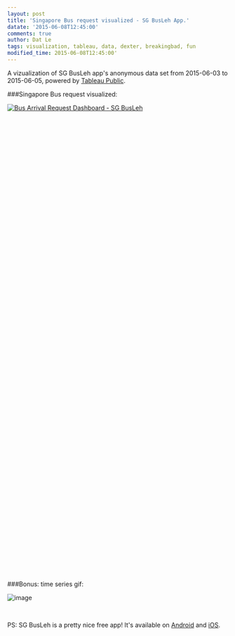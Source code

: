 ```yaml
---
layout: post
title: 'Singapore Bus request visualized - SG BusLeh App.'
datate: '2015-06-08T12:45:00'
comments: true
author: Dat Le
tags: visualization, tableau, data, dexter, breakingbad, fun
modified_time: 2015-06-08T12:45:00'
---
```


A vizualization of SG BusLeh app's anonymous data set from 2015-06-03 to 2015-06-05, powered by [Tableau Public](https://public.tableau.com/).

###Singapore Bus request visualized:
<script type='text/javascript' src='https://public.tableau.com/javascripts/api/viz_v1.js'></script><div class='tableauPlaceholder' style='width: 1004px; height: 1069px;'><noscript><a href='#'><img alt='Bus Arrival Request Dashboard - SG BusLeh ' src='https:&#47;&#47;public.tableau.com&#47;static&#47;images&#47;Si&#47;SingaporesBustimingrequestlogfromAppBusLeh2015-06-03081007to2015-06-05083511&#47;BusArrivalRequestDashboard-SGBusLeh&#47;1_rss.png' style='border: none' /></a></noscript><object class='tableauViz' width='1004' height='1069' style='display:none;'><param name='host_url' value='https%3A%2F%2Fpublic.tableau.com%2F' /> <param name='site_root' value='' /><param name='name' value='SingaporesBustimingrequestlogfromAppBusLeh2015-06-03081007to2015-06-05083511&#47;BusArrivalRequestDashboard-SGBusLeh' /><param name='tabs' value='no' /><param name='toolbar' value='yes' /><param name='static_image' value='https:&#47;&#47;public.tableau.com&#47;static&#47;images&#47;Si&#47;SingaporesBustimingrequestlogfromAppBusLeh2015-06-03081007to2015-06-05083511&#47;BusArrivalRequestDashboard-SGBusLeh&#47;1.png' /> <param name='animate_transition' value='yes' /><param name='display_static_image' value='yes' /><param name='display_spinner' value='yes' /><param name='display_overlay' value='yes' /><param name='display_count' value='yes' /><param name='showVizHome' value='no' /><param name='showTabs' value='y' /><param name='bootstrapWhenNotified' value='true' /></object></div>

###Bonus: time series gif:

![image](http://lenguyenthedat.com/extras/sg-busleh.gif)

<br>

PS: SG BusLeh is a pretty nice free app! It's available on [Android](https://play.google.com/store/apps/details?id=originally.us.buses&hl=en) and [iOS](https://itunes.apple.com/app/id994469581).